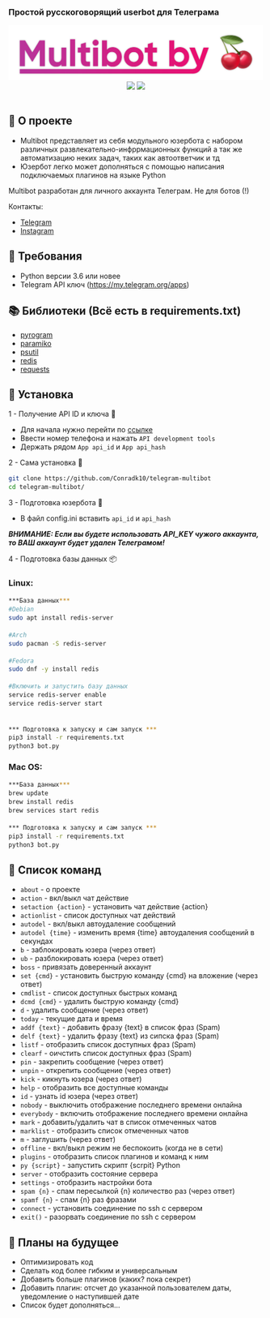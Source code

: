 ### Простой русскоговорящий userbot для Телеграма
<p align="center">
    <a href="">
        <img src="https://raw.githubusercontent.com/Conradk10/telegram-multibot/pics/multibotby.jpg" alt="Multibot">
    </a>
	<a href="https://github.com/Conradk10/telegram-multibot/releases"><img src="https://img.shields.io/github/v/release/conradk10/telegram-multibot?include_prereleases&style=flat-square"></a>
	<a href="https://github.com/Conradk10/telegram-multibot/blob/main/LICENSE"><img src="https://img.shields.io/github/license/Conradk10/telegram-multibot?style=flat-square"></a></br>
</br>

## 🍒 О проекте
 - Multibot представляет из себя модульного юзербота с набором различных развлекательно-инфррмационных функций а так же автоматизацию неких задач, таких как автоответчик и тд
 - Юзербот легко может дополняться с помощью написания подключаемых плагинов на языке Python

Multibot разработан для личного аккаунта Телеграм. Не для ботов (!)

Контакты:
- <a href="https://t.me/zxvghost666">Telegram</a>
- <a href="https://instagram.com/zxv.ghost666">Instagram</a>

## 🚧 Требования
- Python версии 3.6 или новее
- Telegram API ключ (https://my.telegram.org/apps)

## 📚 Библиотеки (Всё есть в requirements.txt)
- <a href=https://github.com/pyrogram/pyrogram>pyrogram</a><br>
- <a href=https://github.com/paramiko/paramiko>paramiko</a><br>
- <a href=https://github.com/giampaolo/psutil>psutil</a><br>
- <a href=https://github.com/andymccurdy/redis-py>redis</a><br>
- <a href=https://github.com/psf/requests>requests</a>

## 📲 Установка
1 - Получение API ID и ключа 🔐
  - Для начала нужно перейти по <a href=https://my.telegram.org/auth>ссылке</a>
  - Ввести номер телефона и нажать `API development tools`
  - Держать рядом `App api_id` и `App api_hash`

2 - Сама установка 💾
```bash
git clone https://github.com/Conradk10/telegram-multibot
cd telegram-multibot/
```
3 - Подготовка юзербота 🔧
  - В файл config.ini вставить `api_id` и `api_hash`


***ВНИМАНИЕ: Если вы будете использовать API_KEY чужого аккаунта, то ВАШ аккаунт будет удален Телеграмом!***

4 - Подготовка базы данных 📦

### Linux:
```bash
***База данных***
#Debian
sudo apt install redis-server

#Arch
sudo pacman -S redis-server

#Fedora
sudo dnf -y install redis

#Включить и запустить базу данных
service redis-server enable
service redis-server start


*** Подготовка к запуску и сам запуск ***
pip3 install -r requirements.txt
python3 bot.py
```

### Mac OS:
```bash
***База данных***
brew update
brew install redis
brew services start redis

*** Подготовка к запуску и сам запуск ***
pip3 install -r requirements.txt
python3 bot.py
```


## 📜 Список команд
- `about` - о проекте
- `action` - вкл/выкл чат действие
- `setaction {action}` - установить чат действие {action}
- `actionlist` - список доступных чат действий
- `autodel` - вкл/выкл автоудаление сообщений
- `autodel {time}` - изменить время {time} автоудаления сообщений в секундах
- `b` - заблокировать юзера (через ответ)
- `ub` - разблокировать юзера (через ответ)
- `boss` - привязать доверенный аккаунт
- `set {cmd}` - установить быструю команду {cmd} на вложение (через ответ)
- `cmdlist` - список доступных быстрых команд
- `dcmd {cmd}` - удалить быструю команду {cmd}
- `d` - удалить сообщение (через ответ)
- `today` - текущие дата и время
- `addf {text}` - добавить фразу {text} в список фраз (Spam)
- `delf {text}` - удалить фразу {text} из сипска фраз (Spam)
- `listf` - отобразить список доступных фраз (Spam)
- `clearf` - оичстить список доступных фраз (Spam)
- `pin` - закрепить сообщение (через ответ)
- `unpin` - открепить сообщение (через ответ)
- `kick` - кикнуть юзера (через ответ)
- `help` - отобразить все доступные команды
- `id` - узнать id юзера (через ответ)
- `nobody` - выключить отображение последнего времени онлайна
- `everybody` - включить отображение последнего времени онлайна
- `mark` - добавить/удалить чат в список отмеченных чатов
- `marklist` - отобразить список отмеченных чатов
- `m` - заглушить (через ответ)
- `offline` - вкл/выкл режим не беспокоить (когда не в сети)
- `plugins` - отобразить список плагинов и команд к ним
- `py {script}` - запустить скрипт {scrpit} Python
- `server` - отобразить состояние сервера
- `settings` - отобразить настройки бота
- `spam {n}` - спам пересылкой {n} количество раз (через ответ)
- `spamf {n}` - спам {n} раз фразами
- `connect` - установить соединение по ssh с сервером
- `exit()` - разорвать соединение по ssh с сервером

## 📝 Планы на будущее
 - Оптимизировать код
 - Сделать код более гибким и универсальным
 - Добавить больше плагинов (каких? пока секрет)
 - Добавить плагин: отсчет до указанной пользователем даты, уведомление о наступившей дате
 - Список будет дополняться...
